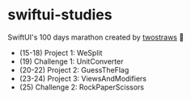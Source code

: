 # swiftui-studies

SwiftUI's 100 days marathon created by [twostraws](https://github.com/twostraws) 🍎

- (15-18) Project 1: WeSplit
- (19) Challenge 1: UnitConverter
- (20-22) Project 2: GuessTheFlag
- (23-24) Project 3: ViewsAndModifiers
- (25) Challenge 2: RockPaperScissors